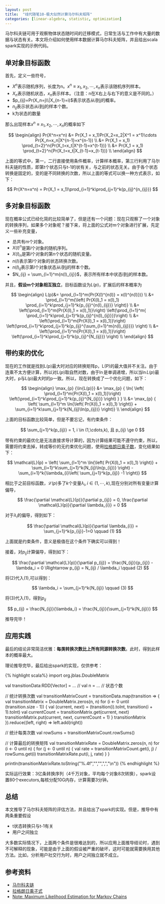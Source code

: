 ```yaml
---
layout: post
title:  "线代随笔10-极大似然计算马尔科夫矩阵"
categories: [linear-algebra, statistic, optimization]
---
```


马尔科夫链可用于观察物体状态随时间的迁移模式，日常生活与工作中有大量的数据与状态有关。本文将介绍如何使用样本数据计算马尔科夫矩阵，并且给出scala spark实现的示例代码。

## 单对象目标函数
首先，定义一些符号，

* $X^n$表示随机序列，长度为n。$x^n \equiv x_1,x_2,\cdots, x_n$表示该随机序列样本。
* $X_n$表示随机状态，$x_n$表示样本。（注意：n在X右上与右下的意义是不同的。）
* $p_{ij}=Pr(X_n=j\\|X_{n-1}=i)$表示状态从i到j的概率。
* $n_{ij}$表示状态从i到j的样本个数。
* k为状态的数量

那么出现样本$x^n\equiv x_1,x_2,\cdots, x_n$的概率如下

$$
\begin{align}
	Pr(X^n=x^n) &= Pr(X_1 = x_1)Pr(X_2=x_2|X^1 = x^1)\cdots Pr(X_n=x_n|X^{n-1}=x^{n-1}) \\
				&= Pr(X_1 = x_1) \prod_{t=2}^n{Pr(X_t=x_t|X^{t-1}=x^{t-1})} \\
				&= Pr(X_1 = x_1) \prod_{t=2}^n{Pr(X_t=x_t|X_{t-1}=x_{t-1})} \\
\end{align}
$$

上面的等式中，第一，二行直接使用条件概率，计算样本概率，第三行利用了马尔科夫链的性质，即第t个状态只与t-1的状有关，与之前的状态无关。由于各个状态转换是固定的，变的是不同转换的次数，所以上面的等式可以换一种方式表示，如下：

$$
	Pr(X^n=x^n) = Pr(X_1 = x_1)\prod_{i=1}^k\prod_{j=1}^k{p_{ij}^{n_{ij}}}
$$

## 多对象目标函数
现在概率公式已经化简的比较简单了，但是还有一个问题：现在只观察了一个对象的转换序列，如果多个对象呢？接下来，将上面的公式对m个对象进行扩展，先定义一些补充变量，

* 总共有$m$个对象。
* $X(l)^n$是第$l$个对象的随机序列。
* $X(l)_n$是第$l$个对象的第n个状态的随机变量。
* $n(l)$表示第$l$个对象的状态转换次数。
* $n(l)_{ij}$表示第$l$个对象状态从i到j的样本个数。
* $N_{ij} = \sum_{l=1}^m{n(l)_{ij}}$，表示所有样本中状态i到j的样本数。

并且，**假设m个对象相互独立**，目标函数设为$L(p)$，扩展后的样本概率为

$$
\begin{align}
	L(p)&= \prod_{l=1}^m{Pr(X(l)^{n(l)} = x(l)^{n(l)})} \\
		&= \prod_{l=1}^m{\left( Pr(X(l)_1 = x(l)_1) \prod_{i=1}^k\prod_{j=1}^k{p_{ij}^{n(l)_{ij}}} \right)} \\
		&= \left(\prod_{l=1}^m{Pr(X(l)_1 = x(l)_1)}\right) 
		   \left(\prod_{l=1}^m{ \prod_{i=1}^k\prod_{j=1}^k{p_{ij}^{n(l)_{ij}}}}\right) \\					 
		&= \left(\prod_{l=1}^m{Pr(X(l)_1 = x(l)_1)}\right)  
		   \left(\prod_{i=1}^k\prod_{j=1}^k{p_{ij}^{\sum_{l=1}^m{n(l)_{ij}}}} \right) \\
		&= \left(\prod_{l=1}^m{Pr(X(l)_1 = x(l)_1)}\right) 
		   \left(\prod_{i=1}^k\prod_{j=1}^k{p_{ij}^{N_{ij}}} \right) \\
\end{align}
$$

## 带约束的优化
现在的工作就是找到L(p)最大时对应的转换矩阵p，L(P)的最大值并不关注。由于连乘不太方便计算，所以对$L(p)$取自然对数，由于$\ln$是单调递增，所以当$\ln{L(p)}$最大时，p与L(p)最大时的p一致。所以，现在转换成了一个优化问题，如下：

$$
\begin{align}
	\max_{p} {\ln{L(p)}} 
		&= \max_{p} {
				\ln{
					\left( 
						\prod_{l=1}^m{Pr(X(l)_1 = x(l)_1)}\right) 
						\left(\prod_{i=1}^k\prod_{j=1}^k{p_{ij}^{N_{ij}}} 
					\right)
				}
			} \\
		&= \max_{p} {
			\left( 
				\sum_{l=1}^m \ln{\left( Pr(X(l)_1 = x(l)_1) \right)} 
				+ \sum_{i=1}^k\sum_{j=1}^k{N_{ij}\ln(p_{ij})} 
			\right)} \\
\end{align}	
$$

上面的目标函数比较简单，但是不要忘记，有约束条件：

$$
	\sum_{j=1}^k{p_{ij}} = 1, i \in (1,\cdots,k), 且 p_{ij} \ge 0
$$

带有约束的最优化是无法直接求导计算的，因为计算结果可能不遵守约束，所以，需要将约束去掉，转成等价的无约束优化问题，使用[拉格朗日乘子数](https://zh.wikipedia.org/wiki/%E6%8B%89%E6%A0%BC%E6%9C%97%E6%97%A5%E4%B9%98%E6%95%B0)，变化结果如下： 


$$
\mathcal{L}(p) = \left( \sum_{l=1}^m \ln{\left( Pr(X(l)_1 = x(l)_1) \right)} + \sum_{i=1}^k\sum_{j=1}^k{N_{ij}\ln(p_{ij})} \right)
              - \sum_{i=1}^k{\lambda_{i}\left( \sum_{j=1}^k{p_{ij}} -1 \right)}
$$

相比于之前目标函数，$\mathcal{L}(p)$多了$k$个变量$\lambda_{i}, i \in (1,\cdots,k)$,现在分别对所有变量计算偏导，

$$
	\frac{\partial \mathcal{L}(p)}{\partial p_{ij}} = 0, \frac{\partial \mathcal{L}(p)}{\partial \lambda_{i}} = 0
$$

对于$\lambda_{i}$的偏导，得到如下：

$$
	\frac{\partial \mathcal{L}(p)}{\partial \lambda_{i}} = \sum_{j=1}^k{p_{ij}}-1=0  \qquad (1)
$$

上面就是约束条件，意义是极值在这个条件下确实可以得到！

接着，对$p_{ij}$计算偏导，得到如下：

$$
	\frac{\partial \mathcal{L}(p)}{\partial p_{ij}} = \frac{N_{ij}}{p_{ij}} - \lambda_i = 0
	\Rightarrow p_{ij} = N_{ij} / \lambda_i
	\qquad (2)
$$

将(2)代入(1),可以得到：

$$
	\lambda_i = \sum_{j=1}^k{N_{ij}} \qquad (3)
$$

将(3)代入(1)，得到$p_{ij}$

$$
	p_{ij} = \frac{N_{ij}}{\lambda_i} = \frac{N_{ij}}{\sum_{j=1}^k{N_{ij}}}
$$ 

推导完毕！

## 应用实践
最后的结论非常简洁优雅：**每类转换次数比上所有同源转换次数**。此时，得到此样本的概率最大。

理论推导完毕，最后给出spark的实现，仅供参考：

{% highlight scala%}
import org.jblas.DoubleMatrix

val transitionData:RDD[Vector] = ... // 
val n = ... // 状态个数

// 统计转换次数
val transitionMatrixCount = transitionData.map(transition => {
	val transitionMatrix = DoubleMatrix.zeros(n, n)
	for (i <- 0 until (transition.size - 1)) {
		val (current, next) = (transition(i).toInt, transition(i + 1).toInt)
		val currentCount = transitionMatrix.get(current, next)
		transitionMatrix.put(current, next, currentCount + 1)
	}
	transitionMatrix
}).reduce((left, right) => left.add(right))

// 统计每类次数
val rowSums = transitionMatrixCount.rowSums()

// 计算最后的转换矩阵
val transitionMatrixRate = DoubleMatrix.zeros(n, n)
for (i <- 0 until n) {
	for (j <- 0 until n) {
		val rate = transitionMatrixCount.get(i, j) / rowSums.get(i)
		transitionMatrixRate.put(i, j, rate)
	}
}

println(transitionMatrixRate.toString("%.4f","","",",","\n"))
{% endhighlight %}

实际运行效果：3亿条转换序列（4千万对象，平均每个对象8次转换），spark设置80个executors,每核分配10G内存，计算需要3分钟。

## 总结
本文推导了马尔科夫矩阵的评估方法，并且给出了spark的实现。但是，推导中有两条重要假设

* t状态转换只与t-1有关
* 用户之间独立

大多数实际情况下，上面两个条件是很难达到的，所以应用上面推导结论时，遇到不可解释的现象，可能是由于上面的假设被严重的破坏，这时可能就需要换用其他方法。比如，分析用户社交行为时，用户之间独立就不成立。


## 参考资料
* [马尔科夫链](https://zh.wikipedia.org/wiki/%E9%A9%AC%E5%B0%94%E5%8F%AF%E5%A4%AB%E9%93%BE)
* [拉格朗日乘子式](https://zh.wikipedia.org/wiki/%E6%8B%89%E6%A0%BC%E6%9C%97%E6%97%A5%E4%B9%98%E6%95%B0)
* [Note: Maximum Likelihood Estimation for Markov Chains](http://www.stat.cmu.edu/~cshalizi/462/lectures/06/markov-mle.pdf)


